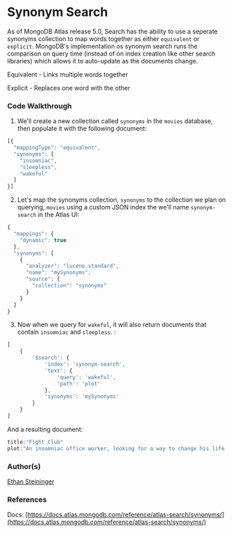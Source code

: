 # Synonym Search

As of MongoDB Atlas release 5.0, Search has the ability to use a seperate synonyms collection to map words together as either `equivalent` or `explicit`. MongoDB's implementation os synonym search runs the comparison on query time (instead of on index creation like other search libraries) which allows it to auto-update as the documents change.

Equivalent - Links multiple words together

Explicit - Replaces one word with the other

### Code Walkthrough

1. We'll create a new collection called `synonyms` in the `movies` database, then populate it with the following document:

``` javascript
[{
  "mappingType": "equivalent",
  "synonyms": [
    "insomniac",
    "sleepless",
    "wakeful"
  ]
}]
```

2. Let's map the synonyms collection, `synonyms` to the collection we plan on querying, `movies` using a custom JSON index the we'll name `synonym-search` in the Atlas UI:

``` javascript
{
  "mappings": {
    "dynamic": true
  },
  "synonyms": [
    {
      "analyzer": "lucene.standard",
      "name": "mySynonyms",
      "source": {
        "collection": "synonyms"
      }
    }
  ]
}
```

3. Now when we query for `wakeful`, it will also return documents that contain `insomniac` and `sleepless`. :

``` javascript
[
    {
        '$search': {
            'index': 'synonym-search',
            'text': {
                'query': 'wakeful',
                'path': 'plot'
            },
            'synonyms': 'mySynonyms'
        }
    }
]
```

And a resulting document:

``` javascript
title:"Fight Club"
plot:"An insomniac office worker, looking for a way to change his life, cros..."
```


### Author(s)  


[Ethan Steininger](https://github.com/esteininger)

### References  

Docs: [https://docs.atlas.mongodb.com/reference/atlas-search/synonyms/](https://docs.atlas.mongodb.com/reference/atlas-search/synonyms/)
